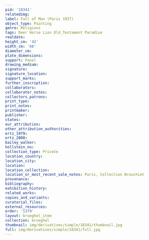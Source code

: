 ```yaml
---
pid: '18341'
relatedimg: 
label: Fall of Man (Paris 1937)
object_type: Painting
genre: Religious
tags: Deer Horse Lion Old_Testament Paradise
realdate: 
height_cm: '42'
width_cm: '66'
diameter_cm: 
plate_dimensions: 
support: Panel
drawing_medium: 
signature: 
signature_location: 
support_marks: 
further_inscription: 
collaborators: 
collaborator_notes: 
collectors_patrons: 
print_type: 
print_notes: 
printmaker: 
publisher: 
states: 
our_attribution: 
other_attribution_authorities: 
ertz_1979: 
ertz_2008: 
bailey_walker: 
hollstein_no: 
collection_type: Private
location_country: 
location_city: 
location: 
location_collection: 
location_or_most_recent_sale_notes: Paris, Collection Brouchiet
provenance: 
bibliography: 
exhibition_history: 
related_works: 
copies_and_variants: 
curatorial_files: 
external_resources: 
order: '1379'
layout: brueghel_item
collection: brueghel
thumbnail: img/derivatives/simple/18341/thumbnail.jpg
full: img/derivatives/simple/18341/full.jpg
---
```

